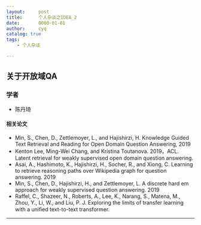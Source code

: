 ```yaml
---
layout:     post
title:      个人杂谈之IDEA_2
date:       0000-01-01
author:     cyq
catalog: true
tags:
    - 个人杂谈

---
```




## 关于开放域QA



### 学者

- 陈丹琦



#### 相关论文

- Min, S., Chen, D., Zettlemoyer, L., and Hajishirzi, H. Knowledge Guided Text Retrieval and Reading for Open Domain Question Answering, 2019
- Kenton Lee, Ming-Wei Chang, and Kristina Toutanova. 2019，ACL. Latent retrieval for weakly supervised open domain question answering.
- Asai, A., Hashimoto, K., Hajishirzi, H., Socher, R., and Xiong, C. Learning to retrieve reasoning paths over Wikipedia graph for question answering. 2019
- Min, S., Chen, D., Hajishirzi, H., and Zettlemoyer, L. A discrete hard em approach for weakly supervised question answering. 2019
- Raffel, C., Shazeer, N., Roberts, A., Lee, K., Narang, S., Matena, M., Zhou, Y., Li, W., and Liu, P. J. Exploring the limits of transfer learning with a uniﬁed text-to-text transformer.

------

